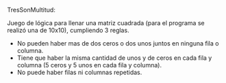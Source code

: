 TresSonMultitud:

Juego de lógica para llenar una matriz cuadrada (para el programa se realizó una de 10x10), cumpliendo 3 reglas.

- No pueden haber mas de dos ceros o dos unos juntos en ninguna fila o columna.
- Tiene que haber la misma cantidad de unos y de ceros en cada fila y columna (5 ceros y 5 unos en cada fila y columna).
- No puede haber filas ni columnas repetidas.
